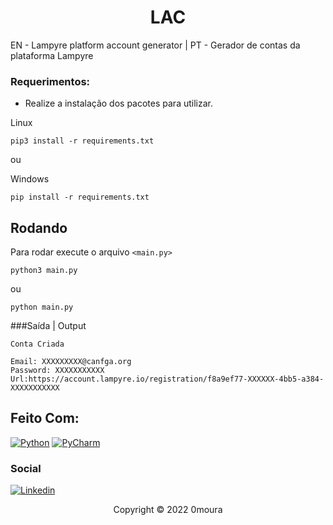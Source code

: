 
<h1 align="center">LAC</h1>
EN - Lampyre platform account generator | PT - Gerador de contas da plataforma Lampyre

### Requerimentos:
- Realize a instalação dos pacotes para utilizar.

Linux
```
pip3 install -r requirements.txt
```
ou

Windows
```
pip install -r requirements.txt
```
## Rodando

Para rodar execute o arquivo `<main.py>`
```
python3 main.py
```
ou
```
python main.py
```
###Saída | Output
```
Conta Criada

Email: XXXXXXXXX@canfga.org 
Password: XXXXXXXXXXX 
Url:https://account.lampyre.io/registration/f8a9ef77-XXXXXX-4bb5-a384-XXXXXXXXXXX
```

## Feito Com:
[![Python](https://img.shields.io/badge/Python-14354C?style=for-the-badge&logo=python&logoColor=white)](https://www.microsoft.com/pt-br/windows/get-windows-10)
[![PyCharm](https://img.shields.io/badge/pycharm-143?style=for-the-badge&logo=pycharm&logoColor=black&color=black&labelColor=green)](https://code.visualstudio.com/)




### Social

[![Linkedin](https://img.shields.io/badge/LinkedIn-0077B5?style=for-the-badge&logo=linkedin&logoColor=white)](https://www.linkedin.com/in/0moura/)

<p align="center">Copyright © 2022 0moura</p>
